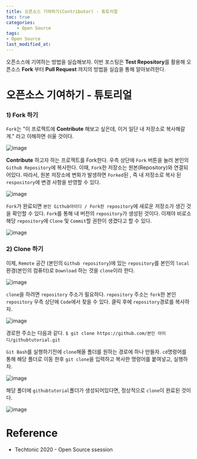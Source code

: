 ```yaml
---
title: 오픈소스 기여하기(Contributor) - 튜토리얼
toc: true
categories:	
    - Open Source
tags:
- Open Source
last_modified_at: 
---
```


  오픈소스에 기여하는 방법을 실습해보자. 이번 포스팅은 **Test Repository**를 활용해 오픈소스 **Fork** 부터 **Pull Request** 까지의 방법을 실습을 통해 알아보려한다.

# 오픈소스 기여하기 - 튜토리얼

### 1) Fork 하기

`Fork`는 "이 프로젝트에 **Contribute** 해보고 싶은데, 이거 일단 내 저장소로 복사해갈게." 라고 이해하면 쉬울 것이다.

![image](https://user-images.githubusercontent.com/49560745/104179225-dc970880-544e-11eb-9cc8-d695546e541e.png)

 **Contribute** 하고자 하는 프로젝트를 Fork한다. 우측 상단에 `Fork` 버튼을 눌러 본인의 `Github Repository`에 복사한다. 이때, `Fork`한 저장소는 원본(Repository)와 연결되어있다. 따라서, 원본 저장소에 변화가 발생하면 `Forked`된 , 즉 내 저장소로 복사 된 `respository`에 변경 사항을 반영할 수 있다.

![image](https://user-images.githubusercontent.com/49560745/104177225-c50a5080-544b-11eb-9783-be4020d565aa.png)

`Fork`가 완료되면 `본인 Github아이디 / Fork한 repository`에 새로운 저장소가 생긴 것을 확인할 수 있다. `Fork`를 통해 내 버전의 `repository`가 생성된 것이다. 이제야 비로소 해당 `repository`에 `Clone` 및 `Commit`할 권한이 생겼다고 할 수 있다.

![image](https://user-images.githubusercontent.com/49560745/104178326-79f13d00-544d-11eb-835c-7cde348a149d.png)



### 2) Clone 하기

 이제, `Remote` 공간 (본인의 `Github repository`)에 있는 `repository`를 본인의 `local` 환경(본인의 컴퓨터)로 `Download` 하는 것을 `clone`이라 한다. 

![image](https://user-images.githubusercontent.com/49560745/104179503-4ca58e80-544f-11eb-9a5f-11230e248b7a.png)

`clone`을 하려면 `repository` 주소가 필요하다. `repository` 주소는 `fork`한 본인 `repository` 우측 상단에 `Code`에서 찾을 수 있다. 클릭 후에 `repository`경로를 복사하자. 

![image](https://user-images.githubusercontent.com/49560745/104179808-c6d61300-544f-11eb-9637-10496b5fbaba.png)

경로한 주소는 다음과 같다. `$ git clone https://github.com/본인 아이디/githubtutorial.git`

`Git Bash`를 실행하기전에 `clone`해올 폴더를 원하는 경로에 하나 만들자. `cd`명령어를 통해 해당 폴더로 이동 한후 `git clone`을 입력하고 복사한 명령어를 붙여넣고, 실행하자.

![image](https://user-images.githubusercontent.com/49560745/104180487-8a56e700-5450-11eb-95f0-b69c6224a1bd.png)

해당 폴더에 `githubtutorial`폴더가 생성되어있다면, 정상적으로 `clone`이 완료된 것이다.

![image](https://user-images.githubusercontent.com/49560745/104180549-a5295b80-5450-11eb-8f5f-7af63e7989d4.png)



# Reference

- Techtonic 2020 - Open Source ssession
